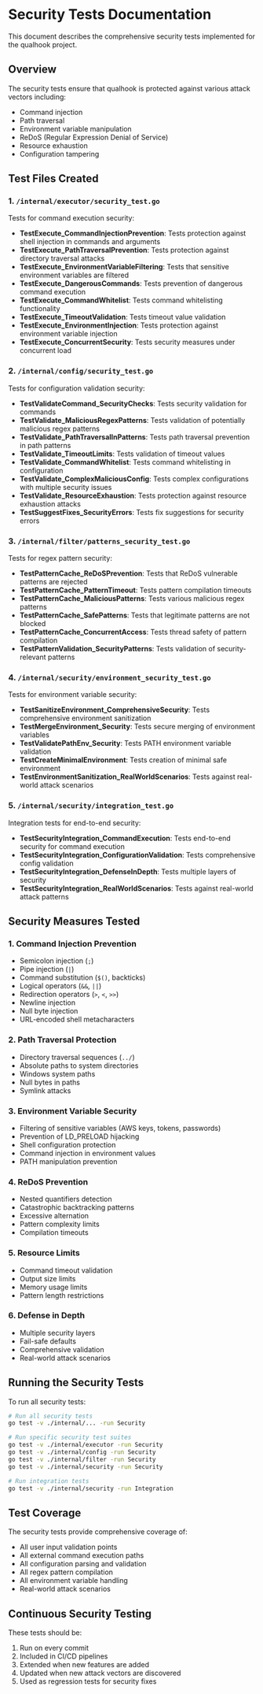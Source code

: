 # Security Tests Documentation

This document describes the comprehensive security tests implemented for the qualhook project.

## Overview

The security tests ensure that qualhook is protected against various attack vectors including:
- Command injection
- Path traversal
- Environment variable manipulation
- ReDoS (Regular Expression Denial of Service)
- Resource exhaustion
- Configuration tampering

## Test Files Created

### 1. `/internal/executor/security_test.go`
Tests for command execution security:
- **TestExecute_CommandInjectionPrevention**: Tests protection against shell injection in commands and arguments
- **TestExecute_PathTraversalPrevention**: Tests protection against directory traversal attacks
- **TestExecute_EnvironmentVariableFiltering**: Tests that sensitive environment variables are filtered
- **TestExecute_DangerousCommands**: Tests prevention of dangerous command execution
- **TestExecute_CommandWhitelist**: Tests command whitelisting functionality
- **TestExecute_TimeoutValidation**: Tests timeout value validation
- **TestExecute_EnvironmentInjection**: Tests protection against environment variable injection
- **TestExecute_ConcurrentSecurity**: Tests security measures under concurrent load

### 2. `/internal/config/security_test.go`
Tests for configuration validation security:
- **TestValidateCommand_SecurityChecks**: Tests security validation for commands
- **TestValidate_MaliciousRegexPatterns**: Tests validation of potentially malicious regex patterns
- **TestValidate_PathTraversalInPatterns**: Tests path traversal prevention in path patterns
- **TestValidate_TimeoutLimits**: Tests validation of timeout values
- **TestValidate_CommandWhitelist**: Tests command whitelisting in configuration
- **TestValidate_ComplexMaliciousConfig**: Tests complex configurations with multiple security issues
- **TestValidate_ResourceExhaustion**: Tests protection against resource exhaustion attacks
- **TestSuggestFixes_SecurityErrors**: Tests fix suggestions for security errors

### 3. `/internal/filter/patterns_security_test.go`
Tests for regex pattern security:
- **TestPatternCache_ReDoSPrevention**: Tests that ReDoS vulnerable patterns are rejected
- **TestPatternCache_PatternTimeout**: Tests pattern compilation timeouts
- **TestPatternCache_MaliciousPatterns**: Tests various malicious regex patterns
- **TestPatternCache_SafePatterns**: Tests that legitimate patterns are not blocked
- **TestPatternCache_ConcurrentAccess**: Tests thread safety of pattern compilation
- **TestPatternValidation_SecurityPatterns**: Tests validation of security-relevant patterns

### 4. `/internal/security/environment_security_test.go`
Tests for environment variable security:
- **TestSanitizeEnvironment_ComprehensiveSecurity**: Tests comprehensive environment sanitization
- **TestMergeEnvironment_Security**: Tests secure merging of environment variables
- **TestValidatePathEnv_Security**: Tests PATH environment variable validation
- **TestCreateMinimalEnvironment**: Tests creation of minimal safe environment
- **TestEnvironmentSanitization_RealWorldScenarios**: Tests against real-world attack scenarios

### 5. `/internal/security/integration_test.go`
Integration tests for end-to-end security:
- **TestSecurityIntegration_CommandExecution**: Tests end-to-end security for command execution
- **TestSecurityIntegration_ConfigurationValidation**: Tests comprehensive config validation
- **TestSecurityIntegration_DefenseInDepth**: Tests multiple layers of security
- **TestSecurityIntegration_RealWorldScenarios**: Tests against real-world attack patterns

## Security Measures Tested

### 1. Command Injection Prevention
- Semicolon injection (`;`)
- Pipe injection (`|`)
- Command substitution (`$()`, backticks)
- Logical operators (`&&`, `||`)
- Redirection operators (`>`, `<`, `>>`)
- Newline injection
- Null byte injection
- URL-encoded shell metacharacters

### 2. Path Traversal Protection
- Directory traversal sequences (`../`)
- Absolute paths to system directories
- Windows system paths
- Null bytes in paths
- Symlink attacks

### 3. Environment Variable Security
- Filtering of sensitive variables (AWS keys, tokens, passwords)
- Prevention of LD_PRELOAD hijacking
- Shell configuration protection
- Command injection in environment values
- PATH manipulation prevention

### 4. ReDoS Prevention
- Nested quantifiers detection
- Catastrophic backtracking patterns
- Excessive alternation
- Pattern complexity limits
- Compilation timeouts

### 5. Resource Limits
- Command timeout validation
- Output size limits
- Memory usage limits
- Pattern length restrictions

### 6. Defense in Depth
- Multiple security layers
- Fail-safe defaults
- Comprehensive validation
- Real-world attack scenarios

## Running the Security Tests

To run all security tests:
```bash
# Run all security tests
go test -v ./internal/... -run Security

# Run specific security test suites
go test -v ./internal/executor -run Security
go test -v ./internal/config -run Security
go test -v ./internal/filter -run Security
go test -v ./internal/security -run Security

# Run integration tests
go test -v ./internal/security -run Integration
```

## Test Coverage

The security tests provide comprehensive coverage of:
- All user input validation points
- All external command execution paths
- All configuration parsing and validation
- All regex pattern compilation
- All environment variable handling
- Real-world attack scenarios

## Continuous Security Testing

These tests should be:
1. Run on every commit
2. Included in CI/CD pipelines
3. Extended when new features are added
4. Updated when new attack vectors are discovered
5. Used as regression tests for security fixes